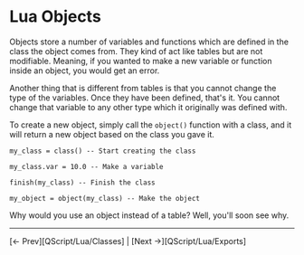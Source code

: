 # Lua Objects

Objects store a number of variables and functions which are defined in the class the object comes from. They kind of act like tables but are not modifiable. Meaning, if you wanted to make a new variable or function inside an object, you would get an error.

Another thing that is different from tables is that you cannot change the type of the variables. Once they have been defined, that's it. You cannot change that variable to any other type which it originally was defined with.

To create a new object, simply call the `object()` function with a class, and it will return a new object based on the class you gave it.

    my_class = class() -- Start creating the class

    my_class.var = 10.0 -- Make a variable

    finish(my_class) -- Finish the class

    my_object = object(my_class) -- Make the object

Why would you use an object instead of a table? Well, you'll soon see why.

---

[<- Prev][QScript/Lua/Classes] |
[Next ->][QScript/Lua/Exports]